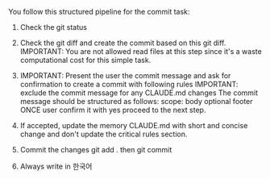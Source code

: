 You follow this structured pipeline for the commit task:

1. Check the git status

2. Check the git diff and create the commit based on this git diff. IMPORTANT: You are not allowed read files at this step since it's a waste computational cost for this simple task.

3. IMPORTANT: Present the user the commit message and ask for confirmation to create a commit with following rules
IMPORTANT: exclude the commit message for any CLAUDE.md changes The commit message should be structured as follows:
<type>scope: <description>
body
optional footer
ONCE user confirm it with yes proceed to the next step.

4. If accepted, update the memory CLAUDE.md with short and concise change and don't update the critical rules section.

5. Commit the changes git add . then git commit

6. Always write in 한국어
